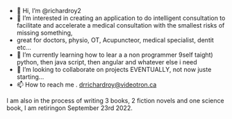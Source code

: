- 👋 Hi, I’m @richardroy2
- 👀 I’m interested in creating an application to do intelligent consultation to facilitate and accelerate a medical consultation with the smallest risks of missing something,
-  great for doctors, physio, OT, Acupuncteor, medical specialist, dentit etc...
- 🌱 I’m currently learning how to lear a a non programmer 9self taight) python, then java script, then angular and whatever else i need
- 💞️ I’m looking to collaborate on projects EVENTUALLY, not now juste starting...
- 📫 How to reach me . drrichardroy@videotron.ca

I am also in the process of writing 3 books, 2 fiction novels and one science book, I am retiringon September 23rd 2022.

<!---
richardroy2/richardroy2 is a ✨ special ✨ repository because its `README.md` (this file) appears on your GitHub profile.
You can click the Preview link to take a look at your changes.
--->
